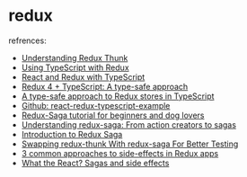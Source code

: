 # redux

refrences: 
* [Understanding Redux Thunk](https://codeburst.io/understanding-redux-thunk-6dbae0241817)
* [Using TypeScript with Redux](https://brightinventions.pl/blog/using-typescript-with-redux/)
* [React and Redux with TypeScript](https://levelup.gitconnected.com/react-and-redux-with-typescript-da0c37537a79)
* [Redux 4 + TypeScript: A type-safe approach](https://resir014.xyz/posts/2018/07/06/redux-4-plus-typescript/)
* [A type-safe approach to Redux stores in TypeScript](https://dev.to/resir014/a-type-safe-approach-to-redux-stores-in-typescript--5ajm)
* [Github: react-redux-typescript-example
](https://github.com/resir014/react-redux-typescript-example) 
* [Redux-Saga tutorial for beginners and dog lovers](https://hackernoon.com/redux-saga-tutorial-for-beginners-and-dog-lovers-aa69a17db645)
* [Understanding redux-saga: From action creators to sagas](https://blog.logrocket.com/understanding-redux-saga-from-action-creators-to-sagas-2587298b5e71/)
* [Introduction to Redux Saga](https://flaviocopes.com/redux-saga/)
* [Swapping redux-thunk With redux-saga For Better Testing](http://bressain.com/blog/2017-11-10-swapping-redux-thunk-with-redux-saga/)
* [3 common approaches to side-effects in Redux apps](https://goshakkk.name/redux-side-effect-approaches/)
* [What the React? Sagas and side effects](https://smartcar.com/blog/what-the-react-sagas/)

